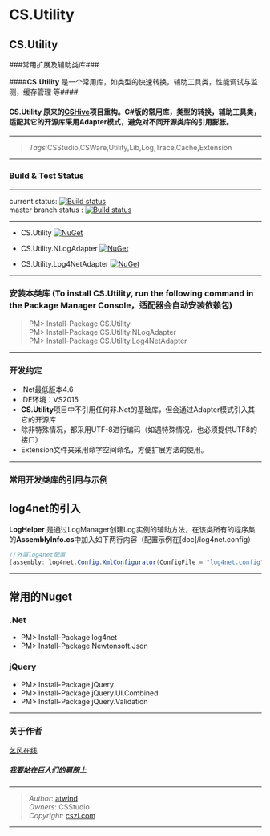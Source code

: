 # CS.Utility



## CS.Utility ##

###常用扩展及辅助类库###

####**CS.Utility** 是一个常用库，如类型的快速转换，辅助工具类，性能调试与监测，缓存管理 等####

#### CS.Utility 原来的[CSHive](https://github.com/CSStudio/CSHive)项目重构。C#版的常用库，类型的转换，辅助工具类，适配其它的开源库采用Adapter模式，避免对不同开源类库的引用膨胀。
----------
>*Tags*:CSStudio,CSWare,Utility,Lib,Log,Trace,Cache,Extension

----------

### Build & Test Status ###
----------
current status: [![Build status](https://ci.appveyor.com/api/projects/status/er60oghxykhgjaqh?svg=true)](https://ci.appveyor.com/project/cswares/cs-utility)  
master branch status : [![Build status](https://ci.appveyor.com/api/projects/status/er60oghxykhgjaqh/branch/master?svg=true)](https://ci.appveyor.com/project/cswares/cs-utility/branch/master)         
---------- -        
- CS.Utility   [![NuGet](https://img.shields.io/nuget/v/CS.Utility.svg)](https://www.nuget.org/packages/CS.Utility/)          
          
- CS.Utility.NLogAdapter  [![NuGet](https://img.shields.io/nuget/v/CS.Utility.NLogAdapter.svg)](https://www.nuget.org/packages/CS.Utility.NLogAdapter/)       
- CS.Utility.Log4NetAdapter  [![NuGet](https://img.shields.io/nuget/v/CS.Utility.Log4NetAdapter.svg)](https://www.nuget.org/packages/CS.Utility.Log4NetAdapter/)     
         


---------------
### 安装本类库 (To install CS.Utility, run the following command in the Package Manager Console，适配器会自动安装依赖包)

> PM> Install-Package CS.Utility   
> PM> Install-Package CS.Utility.NLogAdapter   
> PM> Install-Package CS.Utility.Log4NetAdapter  


--------------

### 开发约定
- .Net最低版本4.6
- IDE环境：VS2015
- **CS.Utility**项目中不引用任何非.Net的基础库，但会通过Adapter模式引入其它的开源库
- 除非特殊情况，都采用UTF-8进行编码（如遇特殊情况，也必须提供UTF8的接口）
- Extension文件夹采用命字空间命名，方便扩展方法的使用。

----------

### 常用开发类库的引用与示例 ###

## log4net的引入 ##
**LogHelper** 是通过LogManager创建Log实例的辅助方法，在该类所有的程序集的**AssemblyInfo.cs**中加入如下两行内容（配置示例在[doc]/log4net.config）

```C#
//外置log4net配置
[assembly: log4net.Config.XmlConfigurator(ConfigFile = "log4net.config")]
```

----------

## 常用的Nuget ##

### .Net ###
- PM> Install-Package log4net
- PM> Install-Package Newtonsoft.Json

### jQuery ###
- PM> Install-Package jQuery
- PM> Install-Package jQuery.UI.Combined
- PM> Install-Package jQuery.Validation


----------


### 关于作者 ###

[艺风在线](http://max.cszi.com)

##### 我要站在巨人们的肩膀上 #####

------------
>*Author*: [atwind](mailto:atwind@cszi.com)   
>*Owners*: CSStudio    
>*Copyright*: [cszi.com](http://www.cszi.com)     
   
----------
